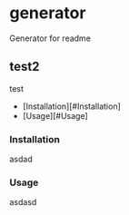 # generator
Generator for readme

## test2
test

- [Installation][#Installation]
- [Usage][#Usage]

### Installation
asdad
### Usage
asdasd

